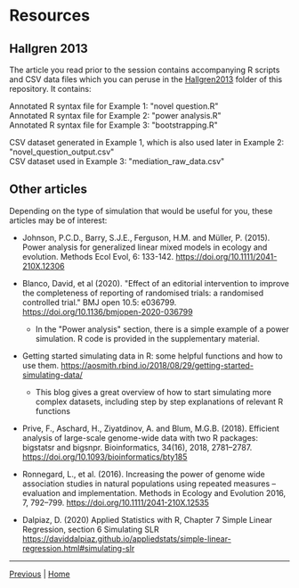 # Resources

## Hallgren 2013

The article you read prior to the session contains accompanying R scripts and CSV data files which you can peruse in the [Hallgren2013](./Hallgren2013) folder of this repository. It contains:  

Annotated R syntax file for Example 1: "novel question.R"  
Annotated R syntax file for Example 2: "power analysis.R"  
Annotated R syntax file for Example 3: "bootstrapping.R"  

CSV dataset generated in Example 1, which is also used later in Example 2: "novel_question_output.csv"  
CSV dataset used in Example 3: "mediation_raw_data.csv"

## Other articles

Depending on the type of simulation that would be useful for you, these articles may be of interest:  

* Johnson, P.C.D., Barry, S.J.E., Ferguson, H.M. and Müller, P. (2015). Power analysis for generalized linear mixed models in ecology and evolution. Methods Ecol Evol, 6: 133-142. https://doi.org/10.1111/2041-210X.12306

* Blanco, David, et al (2020). "Effect of an editorial intervention to improve the completeness of reporting of randomised trials: a randomised controlled trial." BMJ open 10.5: e036799. https://doi.org/10.1136/bmjopen-2020-036799
  * In the "Power analysis" section, there is a simple example of a power simulation. R code is provided in the supplementary material. 

* Getting started simulating data in R: some helpful functions and how to use them. https://aosmith.rbind.io/2018/08/29/getting-started-simulating-data/ 
  * This blog gives a great overview of how to start simulating more complex datasets, including step by step explanations of relevant R functions 

* Prive, F., Aschard, H., Ziyatdinov, A. and Blum, M.G.B. (2018). Efficient analysis of large-scale genome-wide data with two R packages: bigstatsr and bigsnpr. Bioinformatics, 34(16), 2018, 2781–2787. https://doi.org/10.1093/bioinformatics/bty185  

* Ronnegard, L., et al. (2016). Increasing the power of genome wide association studies in natural populations using repeated measures – evaluation and implementation. Methods in Ecology and Evolution 2016, 7, 792–799. https://doi.org/10.1111/2041-210X.12535   

* Dalpiaz, D. (2020) Applied Statistics with R, Chapter 7 Simple Linear Regression, section 6  Simulating SLR https://daviddalpiaz.github.io/appliedstats/simple-linear-regression.html#simulating-slr

***

[Previous](./real-life-example.md) | [Home](./README.md)


